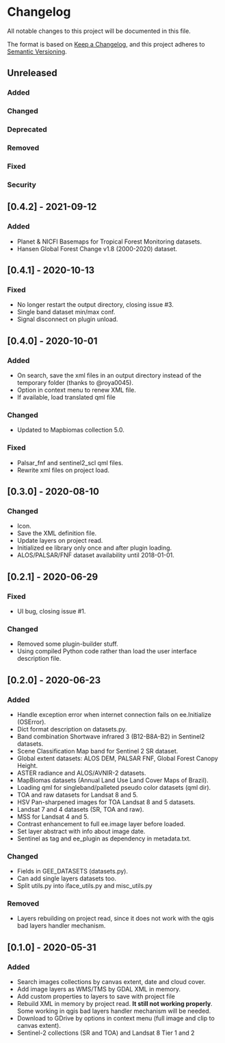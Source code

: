 # Changelog

All notable changes to this project will be documented in this file.

The format is based on [Keep a Changelog](https://keepachangelog.com/en/1.0.0/),
and this project adheres to [Semantic Versioning](https://semver.org/spec/v2.0.0.html).

## Unreleased

### Added

### Changed

### Deprecated

### Removed

### Fixed

### Security

## [0.4.2] - 2021-09-12

### Added

  - Planet & NICFI Basemaps for Tropical Forest Monitoring datasets.
  - Hansen Global Forest Change v1.8 (2000-2020) dataset.

## [0.4.1] - 2020-10-13

### Fixed

 - No longer restart the output directory, closing issue #3.
 - Single band dataset min/max conf.
 - Signal disconnect on plugin unload.

## [0.4.0] - 2020-10-01

### Added

 - On search, save the xml files in an output directory instead of the temporary folder  (thanks to @roya0045).
 - Option in context menu to renew XML file.
 - If available, load translated qml file

### Changed

 - Updated to Mapbiomas collection 5.0.

### Fixed

 - Palsar_fnf and sentinel2_scl qml files.
 - Rewrite xml files on project load.

## [0.3.0] - 2020-08-10

### Changed

- Icon.
- Save the XML definition file.
- Update layers on project read.
- Initialized ee library only once and after plugin loading.
- ALOS/PALSAR/FNF dataset availability until 2018-01-01.

## [0.2.1] - 2020-06-29

### Fixed

- UI bug, closing issue #1.

### Changed

- Removed some plugin-builder stuff. 
- Using compiled Python code rather than load the user interface description file. 

## [0.2.0] - 2020-06-23

### Added

- Handle exception error when internet connection fails on ee.Initialize (OSError).
- Dict format description on datasets.py.
- Band combination Shortwave infrared 3 (B12-B8A-B2) in Sentinel2 datasets.
- Scene Classification Map band for Sentinel 2 SR dataset.
- Global extent datasets: ALOS DEM, PALSAR FNF, Global Forest Canopy Height.
- ASTER radiance and ALOS/AVNIR-2 datasets.
- MapBiomas datasets (Annual Land Use Land Cover Maps of Brazil).
- Loading qml for singleband/palleted pseudo color datasets (qml dir).
- TOA and raw datasets for Landsat 8 and 5.
- HSV Pan-sharpened images for TOA Landsat 8 and 5 datasets. 
- Landsat 7 and 4 datasets (SR, TOA and raw).
- MSS for Landsat 4 and 5.
- Contrast enhancement to full ee.image layer before loaded.
- Set layer abstract with info about image date.
- Sentinel as tag and ee_plugin as dependency in metadata.txt.

### Changed

- Fields in GEE_DATASETS (datasets.py).
- Can add single layers datasets too.
- Split utils.py into iface_utils.py and misc_utils.py

### Removed

- Layers rebuilding on project read, since it does not work with the qgis bad layers handler mechanism.

## [0.1.0] - 2020-05-31

### Added

- Search images collections by canvas extent, date and cloud cover.
- Add image layers as WMS/TMS by GDAL XML in memory.
- Add custom properties to layers to save with project file
- Rebuild XML in memory by project read. **It still not working properly**. Some working in qgis bad layers handler mechanism will be needed.
- Download to GDrive by options in context menu (full image and clip to canvas extent).
- Sentinel-2 collections (SR and TOA) and Landsat 8 Tier 1 and 2
